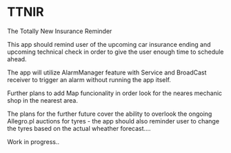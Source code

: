 # TTNIR
The Totally New Insurance Reminder

This app should remind user of the upcoming car insurance ending and upcoming technical check in order to give the user enough time to schedule ahead. 

The app will utilize AlarmManager feature with Service and BroadCast receiver to trigger an alarm without running the app itself.

Further plans to add Map funcionality in order look for the neares mechanic shop in the nearest area.

The plans for the further future cover the ability to overlook the ongoing Allegro.pl auctions for tyres - the app should also reminder user to change the tyres based on the actual wheather forecast.... 

Work in progress..
